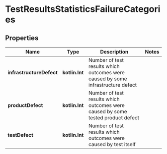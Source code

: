 
# TestResultsStatisticsFailureCategories

## Properties
| Name | Type | Description | Notes |
| ------------ | ------------- | ------------- | ------------- |
| **infrastructureDefect** | **kotlin.Int** | Number of test results which outcomes were caused by some infrastructure defect |  |
| **productDefect** | **kotlin.Int** | Number of test results which outcomes were caused by some tested product defect |  |
| **testDefect** | **kotlin.Int** | Number of test results which outcomes were caused by test itself |  |



